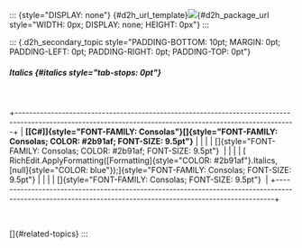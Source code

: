 ::: {style="DISPLAY: none"}
[](ms-xhelp:///?Id=d2h_url_template){#d2h_url_template}![](!package_url!){#d2h_package_url style="WIDTH: 0px; DISPLAY: none; HEIGHT: 0px"}
:::

::: {.d2h_secondary_topic style="PADDING-BOTTOM: 10pt; MARGIN: 0pt; PADDING-LEFT: 0pt; PADDING-RIGHT: 0pt; PADDING-TOP: 0pt"}
##### Italics {#italics style="tab-stops: 0pt"}

 

+-----------------------------------------------------------------------------------------------------------------------------------------------------------+
| **[\[C#\]]{style="FONT-FAMILY: Consolas"}[]{style="FONT-FAMILY: Consolas; COLOR: #2b91af; FONT-SIZE: 9.5pt"}**                                            |
|                                                                                                                                                           |
| []{style="FONT-FAMILY: Consolas; COLOR: #2b91af; FONT-SIZE: 9.5pt"}                                                                                       |
|                                                                                                                                                           |
| [  RichEdit.ApplyFormatting([Formatting]{style="COLOR: #2b91af"}.Italics, [null]{style="COLOR: blue"});]{style="FONT-FAMILY: Consolas; FONT-SIZE: 9.5pt"} |
|                                                                                                                                                           |
| []{style="FONT-FAMILY: Consolas; FONT-SIZE: 9.5pt"}                                                                                                       |
+-----------------------------------------------------------------------------------------------------------------------------------------------------------+

 

[]{#related-topics}
:::
